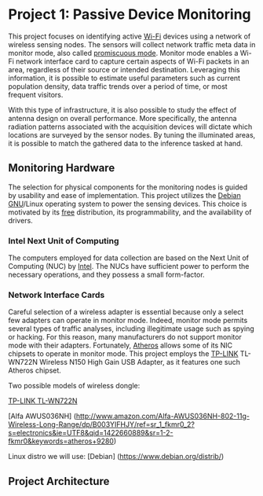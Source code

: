 Project 1: Passive Device Monitoring
====================================

This project focuses on identifying active [Wi-Fi](http://www.wi-fi.org/) devices using a network of wireless sensing nodes.
The sensors will collect network traffic meta data in monitor mode, also called [promiscuous mode](http://en.wikipedia.org/wiki/Promiscuous_mode).
Monitor mode enables a Wi-Fi network interface card to capture certain aspects of Wi-Fi packets in an area, regardless of their source or intended destination.
Leveraging this information, it is possible to estimate useful parameters such as current population density, data traffic trends over a period of time, or most frequent visitors.

With this type of infrastructure, it is also possible to study the effect of antenna design on overall performance.
More specifically, the antenna radiation patterns associated with the acquisition devices will dictate which locations are surveyed by the sensor nodes.
By tuning the illuminated areas, it is possible to match the gathered data to the inference tasked at hand.


Monitoring Hardware
-------------------

The selection for physical components for the monitoring nodes is guided by usability and ease of implementation.
This project utilizes the [Debian](https://www.debian.org/) [GNU](https://www.gnu.org/)/Linux operating system to power the sensing devices.
This choice is motivated by its [free](http://www.fsf.org/) distribution, its programmability, and the availability of drivers.

### Intel Next Unit of Computing

The computers employed for data collection are based on the Next Unit of Computing (NUC) by [Intel](http://www.intel.com/).
The NUCs have sufficient power to perform the necessary operations, and they possess a small form-factor.

### Network Interface Cards

Careful selection of a wireless adapter is essential because only a select few adapters can operate in monitor mode.
Indeed, monitor mode permits several types of traffic analyses, including illegitimate usage such as spying or hacking.
For this reason, many manufacturers do not support monitor mode with their adapters.
Fortunately, [Atheros](http://www.qca.qualcomm.com/) allows some of its NIC chipsets to operate in monitor mode.
This project employs the [TP-LINK](http://www.tp-link.us/) TL-WN722N Wireless N150 High Gain USB Adapter, as it features one such Atheros chipset.

Two possible models of wireless dongle:

[TP-LINK TL-WN722N](http://www.amazon.com/TP-LINK-TL-WN722N-Wireless-Adapter-External/dp/B002SZEOLG/ref=sr_1_1?ie=UTF8&qid=1422659883&sr=8-1&keywords=TP-Link%27s+TL-WN722N&pebp=1422659900492&peasin=B002SZEOLG)

[Alfa AWUS036NH] (http://www.amazon.com/Alfa-AWUS036NH-802-11g-Wireless-Long-Range/dp/B003YIFHJY/ref=sr_1_fkmr0_2?s=electronics&ie=UTF8&qid=1422660889&sr=1-2-fkmr0&keywords=atheros+9280)


Linux distro we will use: [Debian] (https://www.debian.org/distrib/)


Project Architecture
--------------------

